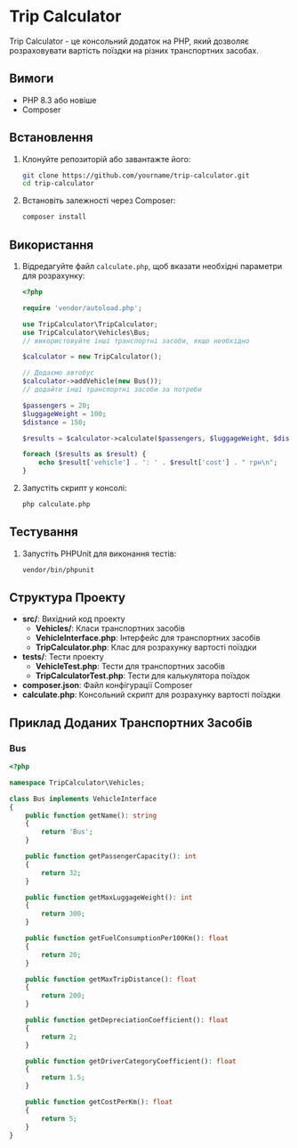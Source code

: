 # Trip Calculator

Trip Calculator - це консольний додаток на PHP, який дозволяє розраховувати вартість поїздки на різних транспортних засобах.

## Вимоги

- PHP 8.3 або новіше
- Composer

## Встановлення

1. Клонуйте репозиторій або завантажте його:
    ```sh
    git clone https://github.com/yourname/trip-calculator.git
    cd trip-calculator
    ```

2. Встановіть залежності через Composer:
    ```sh
    composer install
    ```

## Використання

1. Відредагуйте файл `calculate.php`, щоб вказати необхідні параметри для розрахунку:
    ```php
    <?php

    require 'vendor/autoload.php';

    use TripCalculator\TripCalculator;
    use TripCalculator\Vehicles\Bus;
    // використовуйте інші транспортні засоби, якщо необхідно

    $calculator = new TripCalculator();

    // Додаємо автобус
    $calculator->addVehicle(new Bus());
    // додайте інші транспортні засоби за потреби

    $passengers = 20;
    $luggageWeight = 100;
    $distance = 150;

    $results = $calculator->calculate($passengers, $luggageWeight, $distance);

    foreach ($results as $result) {
        echo $result['vehicle'] . ': ' . $result['cost'] . " грн\n";
    }
    ```

2. Запустіть скрипт у консолі:
    ```sh
    php calculate.php
    ```

## Тестування

1. Запустіть PHPUnit для виконання тестів:
    ```sh
    vendor/bin/phpunit
    ```

## Структура Проекту

- **src/**: Вихідний код проекту
    - **Vehicles/**: Класи транспортних засобів
    - **VehicleInterface.php**: Інтерфейс для транспортних засобів
    - **TripCalculator.php**: Клас для розрахунку вартості поїздки
- **tests/**: Тести проекту
    - **VehicleTest.php**: Тести для транспортних засобів
    - **TripCalculatorTest.php**: Тести для калькулятора поїздок
- **composer.json**: Файл конфігурації Composer
- **calculate.php**: Консольний скрипт для розрахунку вартості поїздки

## Приклад Доданих Транспортних Засобів

### Bus

```php
<?php

namespace TripCalculator\Vehicles;

class Bus implements VehicleInterface
{
    public function getName(): string
    {
        return 'Bus';
    }

    public function getPassengerCapacity(): int
    {
        return 32;
    }

    public function getMaxLuggageWeight(): int
    {
        return 300;
    }

    public function getFuelConsumptionPer100Km(): float
    {
        return 20;
    }

    public function getMaxTripDistance(): float
    {
        return 200;
    }

    public function getDepreciationCoefficient(): float
    {
        return 2;
    }

    public function getDriverCategoryCoefficient(): float
    {
        return 1.5;
    }

    public function getCostPerKm(): float
    {
        return 5;
    }
}
